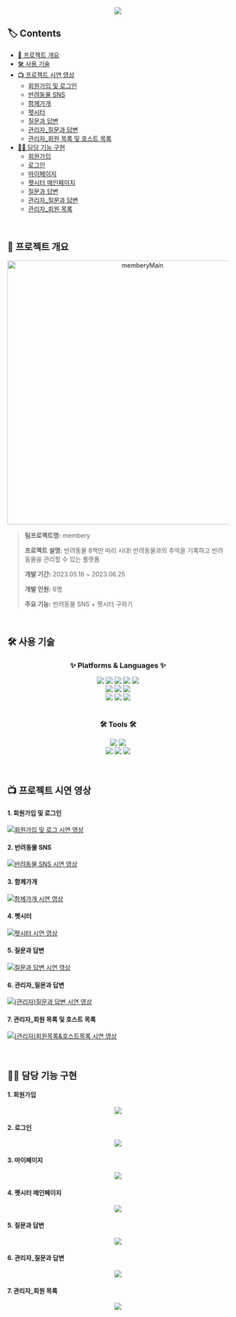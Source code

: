 <div align=center>
	<img src="https://capsule-render.vercel.app/api?type=waving&color=e4969b&height=200&section=header&text=membery&fontSize=90" />	
</div>

## 🏷️ Contents

* [📍 프로젝트 개요](#-프로젝트-개요)<br>
* [🛠️ 사용 기술](#-사용-기술)<br>
* [📺 프로젝트 시연 영상](#-프로젝트-시연-영상)
  * [회원가입 및 로그인](#1-회원가입-및-로그인)<br>
  * [반려동물 SNS](#2-반려동물-SNS)<br>
  * [함께가개](#3-함께가개)<br>
  * [펫시터](#4-펫시터)<br>
  * [질문과 답변](#5-질문과-답변)<br>
  * [관리자_질문과 답변](#6-관리자_질문과-답변)<br>
  * [관리자_회원 목록 및 호스트 목록](#7-관리자_회원-목록-및-호스트-목록)<br>
* [👩‍💻 담당 기능 구현](#-담당-기능-구현)
  * [회원가입](#1-회원가입)<br>
  * [로그인](#2-로그인)<br>
  * [마이페이지](#3-마이페이지)<br>
  * [펫시터 메인페이지](#4-펫시터-메인페이지)<br>
  * [질문과 답변](#5-질문과-답변)<br>
  * [관리자_질문과 답변](#6-관리자_질문과-답변)<br>
  * [관리자_회원 목록](#7-관리자_회원-목록)<br>
<br>

## 📍 프로젝트 개요
<p align="center"><img width="600" alt="memberyMain" src="https://github.com/lllilyk/Membery/assets/121800484/baea2fed-8901-4517-bca6-b746b495447b"></p>

> **팀프로젝트명:** membery <br>
> 
> **프로젝트 설명:** 반려동물 8백만 마리 시대! 반려동물과의 추억을 기록하고 반려동물을 관리할 수 있는 플랫폼 <br>
> 
> **개발 기간:** 2023.05.18 ~ 2023.06.25 <br>
>
> **개발 인원:** 6명 <br>
> 
> **주요 기능:** 반려동물 SNS + 펫시터 구하기
<br>

## 🛠️ 사용 기술

<div align=center>
	<h3>✨ Platforms & Languages ✨</h3>
</div>
<div align="center">
	<img src="https://img.shields.io/badge/Java-007396?style=flat&logo=Conda-Forge&logoColor=white" />
	<img src="https://img.shields.io/badge/HTML5-E34F26?style=flat&logo=HTML5&logoColor=white" />
	<img src="https://img.shields.io/badge/CSS3-1572B6?style=flat&logo=CSS3&logoColor=white" />
	<img src="https://img.shields.io/badge/JavaScript-F7DF1E?style=flat&logo=JavaScript&logoColor=white" />
	<img src="https://img.shields.io/badge/jQuery-0769AD?style=flat&logo=jQuery&logoColor=white" />
	<br>
	<img src="https://img.shields.io/badge/SpringBoot-6DB33F?style=flat&logo=Spring&logoColor=white" />
	<img src="https://img.shields.io/badge/Bootstrap-7952B3?style=flat&logo=Bootstrap&logoColor=white" />
	<img src="https://img.shields.io/badge/SemanticUI-35BDB2?style=flat&logo=semanticuireact&logoColor=white" />
	<br>
 	<img src="https://img.shields.io/badge/Mybatis-000000?style=flat&logo=Fluentd&logoColor=white" />
	<img src="https://img.shields.io/badge/MySQL-4479A1?style=flat&logo=MySQL&logoColor=white" />
	<img src="https://img.shields.io/badge/MariaDB-003545?style=flat&logo=MariaDB&logoColor=white" />
</div>
<br>
<div align=center>
	<h3>🛠 Tools 🛠</h3>
</div>
<div align=center>
	<img src="https://img.shields.io/badge/SpringToolSuite-6DB33F?style=flat&logo=Spring&logoColor=white" />
	<img src="https://img.shields.io/badge/Tomcat-F8DC75?style=flat&logo=ApacheTomcat&logoColor=black" />
	<br>
	<img src="https://img.shields.io/badge/AWS-232F3E?style=flat&logo=AmazonAWS&logoColor=white" />
	<img src="https://img.shields.io/badge/GitHub-181717?style=flat&logo=GitHub&logoColor=white" />
  <img src="https://img.shields.io/badge/Notion-000000?style=flat&logo=Notion&logoColor=white" />
</div>
<br><br>

## 📺 프로젝트 시연 영상
#### 1. 회원가입 및 로그인
[![회원가입 및 로그 시연 영상](http://img.youtube.com/vi/8UuhCAJZx2w/0.jpg)](https://youtu.be/8UuhCAJZx2w?t=0s) 

#### 2. 반려동물 SNS
[![반려동물 SNS 시연 영상](http://img.youtube.com/vi/cjIyR_nfSMU/0.jpg)](https://youtu.be/cjIyR_nfSMU?t=0s) 

#### 3. 함께가개
[![함께가개 시연 영상](http://img.youtube.com/vi/x8F2IxPn4os/0.jpg)](https://youtu.be/x8F2IxPn4os?t=0s) 

#### 4. 펫시터
[![펫시터 시연 영상](http://img.youtube.com/vi/okFDe2GIQQA/0.jpg)](https://youtu.be/okFDe2GIQQA?t=0s) 

#### 5. 질문과 답변
[![질문과 답변 시연 영상](http://img.youtube.com/vi/yHUll82EDIk/0.jpg)](https://youtu.be/yHUll82EDIk?t=0s) 

#### 6. 관리자_질문과 답변
[![(관리자)질문과 답변 시연 영상](http://img.youtube.com/vi/GFnS2OVrlUw/0.jpg)](https://youtu.be/GFnS2OVrlUw?t=0s) 

#### 7. 관리자_회원 목록 및 호스트 목록
[![(관리자)회원목록&호스트목록 시연 영상](http://img.youtube.com/vi/G6EsxcucYLw/0.jpg)](https://youtu.be/G6EsxcucYLw?t=0s) 
<br><br><br>

## 👩‍💻 담당 기능 구현
#### 1. 회원가입
<p align="center">  
<img src="https://github.com/lllilyk/membery/assets/121800484/97341bbd-ea91-4965-b9b6-9a7b949e82d5">
</p>

#### 2. 로그인
<p align="center">  
<img src="https://github.com/lllilyk/Membery/assets/121800484/88f6d2ec-792c-4926-bf0b-3818a21f0e3e">
</p>

#### 3. 마이페이지
<p align="center">
<img src="https://github.com/lllilyk/Membery/assets/121800484/69693c8b-30ba-4da2-8d4a-3779d5db9103">
</p>

#### 4. 펫시터 메인페이지
<p align="center">
<img src="https://github.com/lllilyk/Membery/assets/121800484/b0d0f010-7231-4b94-af80-2c0aaf9a2082">
</p>

#### 5. 질문과 답변
<p align="center">
<img src="https://github.com/lllilyk/Membery/assets/121800484/419f039d-d258-4ec9-9441-87c46f931997">
</p>

#### 6. 관리자_질문과 답변
<p align="center">
<img src="https://github.com/lllilyk/Membery/assets/121800484/2039d7d5-3cda-470d-b0f1-c2b09dd70cc9">
</p>

#### 7. 관리자_회원 목록
<p align="center">
<img src="https://github.com/lllilyk/Membery/assets/121800484/f088dc5e-6914-478c-b45f-ad4d16a8db6d">
</p>
